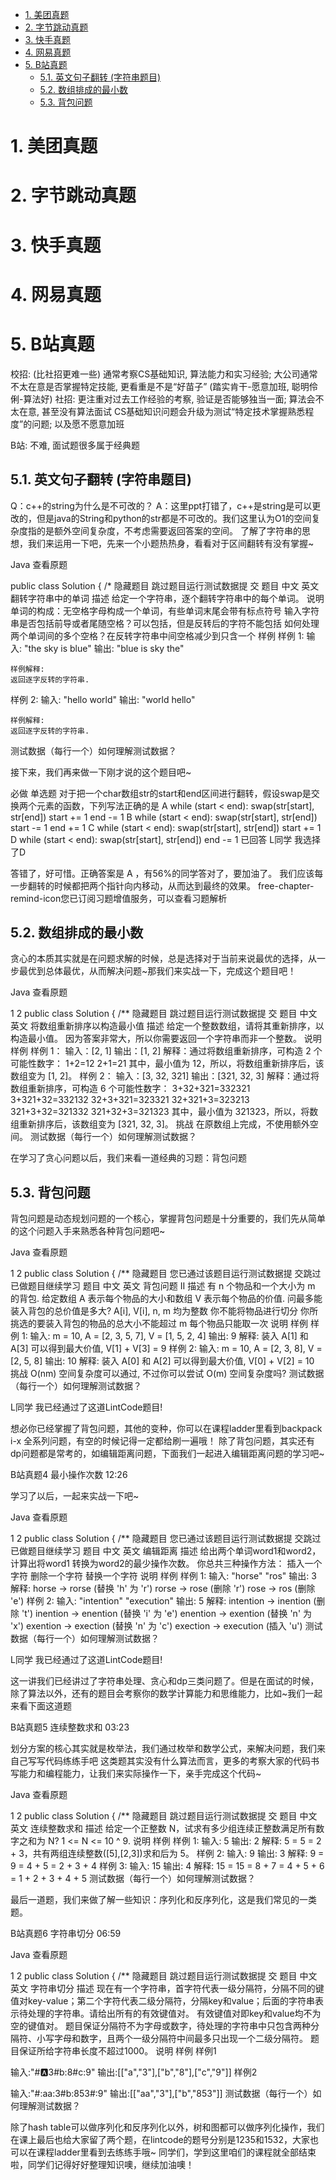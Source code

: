<!-- TOC -->

- [1. 美团真题](#1-%E7%BE%8E%E5%9B%A2%E7%9C%9F%E9%A2%98)
- [2. 字节跳动真题](#2-%E5%AD%97%E8%8A%82%E8%B7%B3%E5%8A%A8%E7%9C%9F%E9%A2%98)
- [3. 快手真题](#3-%E5%BF%AB%E6%89%8B%E7%9C%9F%E9%A2%98)
- [4. 网易真题](#4-%E7%BD%91%E6%98%93%E7%9C%9F%E9%A2%98)
- [5. B站真题](#5-b%E7%AB%99%E7%9C%9F%E9%A2%98)
    - [5.1. 英文句子翻转 (字符串题目)](#51-%E8%8B%B1%E6%96%87%E5%8F%A5%E5%AD%90%E7%BF%BB%E8%BD%AC-%E5%AD%97%E7%AC%A6%E4%B8%B2%E9%A2%98%E7%9B%AE)
    - [5.2. 数组排成的最小数](#52-%E6%95%B0%E7%BB%84%E6%8E%92%E6%88%90%E7%9A%84%E6%9C%80%E5%B0%8F%E6%95%B0)
    - [5.3. 背包问题](#53-%E8%83%8C%E5%8C%85%E9%97%AE%E9%A2%98)

<!-- /TOC -->

# 1. 美团真题

# 2. 字节跳动真题

# 3. 快手真题

# 4. 网易真题

# 5. B站真题

校招: (比社招更难一些)
    通常考察CS基础知识, 算法能力和实习经验; 大公司通常不太在意是否掌握特定技能, 更看重是不是“好苗子” (踏实肯干-愿意加班, 聪明伶俐-算法好)
社招:
    更注重对过去工作经验的考察, 验证是否能够独当一面; 算法会不太在意, 甚至没有算法面试
    CS基础知识问题会升级为测试“特定技术掌握熟悉程度”的问题; 以及愿不愿意加班


B站: 不难, 面试题很多属于经典题

## 5.1. 英文句子翻转 (字符串题目)


Q：c++的string为什么是不可改的？
A：这里ppt打错了，c++是string是可以更改的，但是java的String和python的str都是不可改的。我们这里认为O1的空间复杂度指的是额外空间复杂度，不考虑需要返回答案的空间。
了解了字符串的思想，我们来运用一下吧，先来一个小题热热身，看看对于区间翻转有没有掌握~



Java
查看原题

public class Solution {
    /*
隐藏题目
跳过题目运行测试数据提 交
题目
中文
英文
翻转字符串中的单词
描述
给定一个字符串，逐个翻转字符串中的每个单词。
说明
单词的构成：无空格字母构成一个单词，有些单词末尾会带有标点符号
输入字符串是否包括前导或者尾随空格？可以包括，但是反转后的字符不能包括
如何处理两个单词间的多个空格？在反转字符串中间空格减少到只含一个
样例
样例  1:
	输入:  "the sky is blue"
	输出:  "blue is sky the"
	
	样例解释: 
	返回逐字反转的字符串.

样例 2:
	输入:  "hello world"
	输出:  "world hello"
	
	样例解释: 
	返回逐字反转的字符串.

测试数据（每行一个）如何理解测试数据？



接下来，我们再来做一下刚才说的这个题目吧~


必做
单选题
对于把一个char数组str的start和end区间进行翻转，假设swap是交换两个元素的函数，下列写法正确的是
A
while (start < end):
swap(str[start], str[end])
start += 1
end -= 1
B
while (start < end):
swap(str[start], str[end])
start -= 1
end += 1
C
while (start < end):
swap(str[start], str[end])
start += 1
D
while (start < end):
swap(str[start], str[end])
end -= 1
已回答
L同学
我选择了D



答错了，好可惜。正确答案是 A ，有56%的同学答对了，要加油了。
我们应该每一步翻转的时候都把两个指针向内移动，从而达到最终的效果。
free-chapter-remind-icon您已订阅习题增值服务，可以查看习题解析

## 5.2. 数组排成的最小数

贪心的本质其实就是在问题求解的时候，总是选择对于当前来说最优的选择，从一步最优到总体最优，从而解决问题~那我们来实战一下，完成这个题目吧！



Java
查看原题

1
2
public class Solution {
    /**
隐藏题目
跳过题目运行测试数据提 交
题目
中文
英文
将数组重新排序以构造最小值
描述
给定一个整数数组，请将其重新排序，以构造最小值。
因为答案非常大，所以你需要返回一个字符串而非一个整数。
说明
样例
样例 1：
输入：[2, 1]
输出：[1, 2]
解释：通过将数组重新排序，可构造 2 个可能性数字：
           1+2=12
           2+1=21
其中，最小值为 12，所以，将数组重新排序后，该数组变为 [1, 2]。
样例 2：
输入：[3, 32, 321]
输出：[321, 32, 3]
解释：通过将数组重新排序，可构造 6 个可能性数字：
	3+32+321=332321
	3+321+32=332132
	32+3+321=323321
	32+321+3=323213
	321+3+32=321332
	321+32+3=321323
其中，最小值为 321323，所以，将数组重新排序后，该数组变为 [321, 32, 3]。
挑战
在原数组上完成，不使用额外空间。
测试数据（每行一个）如何理解测试数据？



在学习了贪心问题以后，我们来看一道经典的习题：背包问题


## 5.3. 背包问题

背包问题是动态规划问题的一个核心，掌握背包问题是十分重要的，我们先从简单的这个问题入手来熟悉各种背包问题吧~



Java
查看原题

1
2
public class Solution {
    /**
隐藏题目
您已通过该题目运行测试数据提 交跳过已做题目继续学习
题目
中文
英文
背包问题 II
描述
有 n 个物品和一个大小为 m 的背包. 给定数组 A 表示每个物品的大小和数组 V 表示每个物品的价值.
问最多能装入背包的总价值是多大?
A[i], V[i], n, m 均为整数
你不能将物品进行切分
你所挑选的要装入背包的物品的总大小不能超过 m
每个物品只能取一次
说明
样例
样例 1:
输入: m = 10, A = [2, 3, 5, 7], V = [1, 5, 2, 4]
输出: 9
解释: 装入 A[1] 和 A[3] 可以得到最大价值, V[1] + V[3] = 9 
样例 2:
输入: m = 10, A = [2, 3, 8], V = [2, 5, 8]
输出: 10
解释: 装入 A[0] 和 A[2] 可以得到最大价值, V[0] + V[2] = 10
挑战
O(nm) 空间复杂度可以通过, 不过你可以尝试 O(m) 空间复杂度吗?
测试数据（每行一个）如何理解测试数据？

L同学
我已经通过了这道LintCode题目!



想必你已经掌握了背包问题，其他的变种，你可以在课程ladder里看到backpack i-x 全系列问题，有空的时候记得一定都给刷一遍哦！
除了背包问题，其实还有dp问题都是常考的，如编辑距离问题，下面我们一起进入编辑距离问题的学习吧~


B站真题4 最小操作次数
12:26


学习了以后，一起来实战一下吧~



Java
查看原题

1
2
public class Solution {
    /**
隐藏题目
您已通过该题目运行测试数据提 交跳过已做题目继续学习
题目
中文
英文
编辑距离
描述
给出两个单词word1和word2，计算出将word1 转换为word2的最少操作次数。
你总共三种操作方法：
插入一个字符
删除一个字符
替换一个字符
说明
样例
样例 1:
输入: 
"horse"
"ros"
输出: 3
解释: 
horse -> rorse (替换 'h' 为 'r')
rorse -> rose (删除 'r')
rose -> ros (删除 'e')
样例 2:
输入: 
"intention"
"execution"
输出: 5
解释: 
intention -> inention (删除 't')
inention -> enention (替换 'i' 为 'e')
enention -> exention (替换 'n' 为 'x')
exention -> exection (替换 'n' 为 'c')
exection -> execution (插入 'u')
测试数据（每行一个）如何理解测试数据？

L同学
我已经通过了这道LintCode题目!



这一讲我们已经讲过了字符串处理、贪心和dp三类问题了。但是在面试的时候，除了算法以外，还有的题目会考察你的数学计算能力和思维能力，比如~我们一起来看下面这道题


B站真题5 连续整数求和
03:23


划分方案的核心其实就是枚举法，我们通过枚举和数学公式，来解决问题，我们来自己写写代码练练手吧
这类题其实没有什么算法而言，更多的考察大家的代码书写能力和编程能力，让我们来实际操作一下，亲手完成这个代码~



Java
查看原题

1
2
public class Solution {
    /**
隐藏题目
跳过题目运行测试数据提 交
题目
中文
英文
连续整数求和
描述
给定一个正整数 N，试求有多少组连续正整数满足所有数字之和为 N?
1 <= N <= 10 ^ 9.
说明
样例
样例 1:
输入: 5
输出: 2
解释: 5 = 5 = 2 + 3，共有两组连续整数([5],[2,3])求和后为 5。
样例 2:
输入: 9
输出: 3
解释: 9 = 9 = 4 + 5 = 2 + 3 + 4
样例 3:
输入: 15
输出: 4
解释: 15 = 15 = 8 + 7 = 4 + 5 + 6 = 1 + 2 + 3 + 4 + 5
测试数据（每行一个）如何理解测试数据？



最后一道题，我们来做了解一些知识：序列化和反序列化，这是我们常见的一类题。


B站真题6 字符串切分
06:59



Java
查看原题

1
2
public class Solution {
    /**
隐藏题目
跳过题目运行测试数据提 交
题目
中文
英文
字符串切分
描述
现在有一个字符串，首字符代表一级分隔符，分隔不同的键值对key-value；第二个字符代表二级分隔符，分隔key和value；后面的字符串表示待处理的字符串。请给出所有的有效键值对。
有效键值对即key和value均不为空的键值对。
题目保证分隔符不为字母或数字，待处理的字符串中只包含两种分隔符、小写字母和数字，且两个一级分隔符中间最多只出现一个二级分隔符。
题目保证所给字符串长度不超过1000。
说明
样例
样例1

输入:"#:a:3#b:8#c:9"
输出:[["a","3"],["b","8"],["c","9"]]
样例2

输入:"#:aa:3#b:853#:9"
输出:[["aa","3"],["b","853"]]
测试数据（每行一个）如何理解测试数据？



除了hash table可以做序列化和反序列化以外，树和图都可以做序列化操作，我们在课上最后也给大家留了两个题，在lintcode的题号分别是1235和1532，大家也可以在课程ladder里看到去练练手哦~
同学们，学到这里咱们的课程就全部结束啦，同学们记得好好整理知识噢，继续加油噢！
